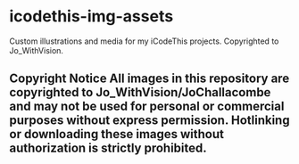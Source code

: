 # icodethis-img-assets
Custom illustrations and media for my iCodeThis projects. Copyrighted to Jo_WithVision. 
## Copyright Notice  All images in this repository are copyrighted to Jo_WithVision/JoChallacombe and may not be used for personal or commercial purposes without express permission. Hotlinking or downloading these images without authorization is strictly prohibited.
